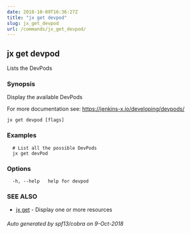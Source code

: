 ```yaml
---
date: 2018-10-09T16:36:27Z
title: "jx get devpod"
slug: jx_get_devpod
url: /commands/jx_get_devpod/
---
```

## jx get devpod

Lists the DevPods

### Synopsis

Display the available DevPods 

For more documentation see: https://jenkins-x.io/developing/devpods/

```
jx get devpod [flags]
```

### Examples

```
  # List all the possible DevPods
  jx get devPod
```

### Options

```
  -h, --help   help for devpod
```

### SEE ALSO

* [jx get](/commands/jx_get/)	 - Display one or more resources

###### Auto generated by spf13/cobra on 9-Oct-2018
